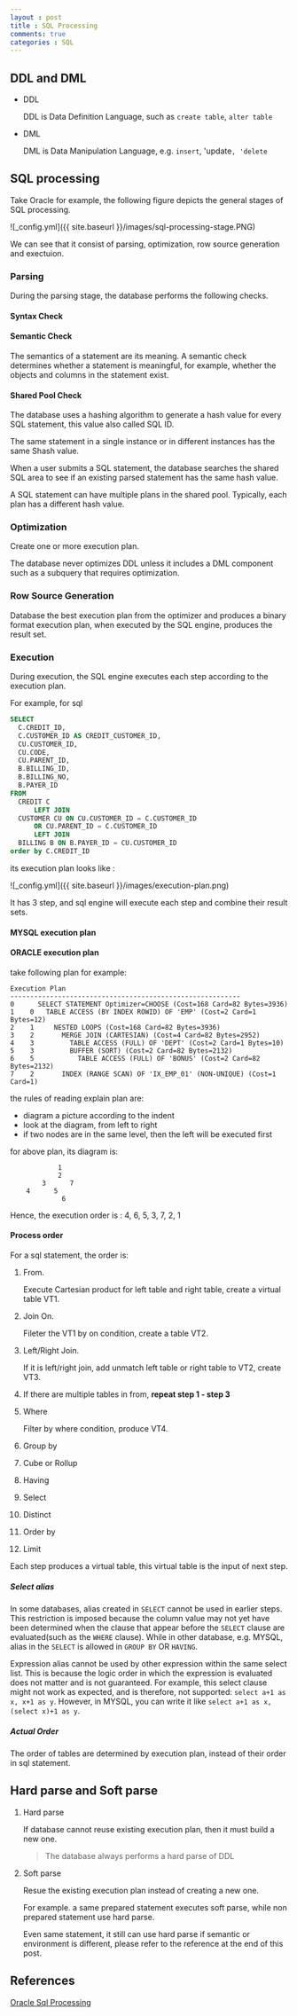 ```yaml
---
layout : post
title : SQL Processing
comments: true
categories : SQL
---
```


## DDL and DML

  - DDL
    
    DDL is Data Definition Language, such as `create table`, `alter table`
    
  - DML
  
    DML is Data Manipulation Language, e.g. `insert`, 'update`, 'delete`

## SQL processing

  Take Oracle for example, the following figure depicts the general stages of SQL processing.
  
  ![_config.yml]({{ site.baseurl }}/images/sql-processing-stage.PNG)
  
  We can see that it consist of parsing, optimization, row source generation and exectuion.
  
### Parsing

  During the parsing stage, the database performs the following checks.
  
#### Syntax Check
  
#### Semantic Check
  
  The semantics of a statement are its meaning. A semantic check determines whether a statement is meaningful, 
  for example, whether the objects and columns in the statement exist.
    
#### Shared Pool Check
  
  The database uses a hashing algorithm to generate a hash value for every SQL statement, this value also called SQL ID. 
     
  The same statement in a single instance or in different instances has the same Shash value.

  When a user submits a SQL statement, the database searches the shared SQL area to see 
  if an existing parsed statement has the same hash value. 

  A SQL statement can have multiple plans in the shared pool. Typically, each plan has a different hash value. 
     
### Optimization

  Create one or more execution plan.
  
  The database never optimizes DDL unless it includes a DML component such as a subquery that requires optimization.

### Row Source Generation

  Database the best execution plan from the optimizer and produces a binary format execution plan, 
  when executed by the SQL engine, produces the result set. 

### Execution

  During execution, the SQL engine executes each step according to the execution plan.
  
  For example, for sql
  
  ```sql
  SELECT 
    C.CREDIT_ID,
    C.CUSTOMER_ID AS CREDIT_CUSTOMER_ID,
    CU.CUSTOMER_ID,
    CU.CODE,
    CU.PARENT_ID,
    B.BILLING_ID,
    B.BILLING_NO,
    B.PAYER_ID
  FROM
    CREDIT C
        LEFT JOIN
    CUSTOMER CU ON CU.CUSTOMER_ID = C.CUSTOMER_ID
        OR CU.PARENT_ID = C.CUSTOMER_ID
        LEFT JOIN
    BILLING B ON B.PAYER_ID = CU.CUSTOMER_ID
  order by C.CREDIT_ID
  ```
  
  its execution plan looks like :
  
  ![_config.yml]({{ site.baseurl }}/images/execution-plan.png)
  
  It has 3 step, and sql engine will execute each step and combine their result sets.
  
#### MYSQL execution plan

#### ORACLE execution plan

take following plan for example:
   
   ```
   Execution Plan
   ----------------------------------------------------------
   0      SELECT STATEMENT Optimizer=CHOOSE (Cost=168 Card=82 Bytes=3936)
   1    0   TABLE ACCESS (BY INDEX ROWID) OF 'EMP' (Cost=2 Card=1 Bytes=12)
   2    1     NESTED LOOPS (Cost=168 Card=82 Bytes=3936)
   3    2       MERGE JOIN (CARTESIAN) (Cost=4 Card=82 Bytes=2952)
   4    3         TABLE ACCESS (FULL) OF 'DEPT' (Cost=2 Card=1 Bytes=10)
   5    3         BUFFER (SORT) (Cost=2 Card=82 Bytes=2132)
   6    5           TABLE ACCESS (FULL) OF 'BONUS' (Cost=2 Card=82 Bytes=2132)
   7    2       INDEX (RANGE SCAN) OF 'IX_EMP_01' (NON-UNIQUE) (Cost=1 Card=1)
   ```
   
   the rules of reading explain plan are:
   - diagram a picture according to the indent
   - look at the diagram, from left to right
   - if two nodes are in the same level, then the left will be executed first
   
   for above plan, its diagram is:
   
   ```
               1
               2
           3      7
       4      5
                6
   ```
   
   Hence, the execution order is : 4, 6, 5, 3, 7, 2, 1
  
#### Process order

  For a sql statement, the order is:
  
  1. From. 
  
     Execute Cartesian product for left table and right table, create a virtual table VT1.
  
  2. Join On. 
  
     Fileter the VT1 by on condition, create a table VT2.
  
  3. Left/Right Join. 
  
     If it is left/right join, add unmatch left table or right table to VT2, create VT3.
  
  4. If there are multiple tables in from, **repeat step 1 - step 3**
  
  5. Where
  
     Filter by where condition, produce VT4.
     
  6. Group by
  
  7. Cube or Rollup
  
  8. Having
  
  9. Select
  
  10. Distinct
  
  11. Order by
  
  12. Limit
  
  Each step produces a virtual table, this virtual table is the input of next step.
  
##### Select alias

  In some databases, alias created in `SELECT` cannot be used in earlier steps. This restriction is imposed because the column value may
not yet have been determined when the clause that appear before the `SELECT` clause are evaluated(such as the `WHERE` clause).
While in other database, e.g. MYSQL, alias in the `SELECT` is allowed in `GROUP BY` OR `HAVING`.

Expression alias cannot be used by other expression within the same select list. This is because the logic order in which the expression 
is evaluated does not matter and is not guaranteed. For example, this select clause might not work as expected, and is therefore,
not supported: `select a+1 as x, x+1 as y`. However, in MYSQL, you can write it like `select a+1 as x, (select x)+1 as y`.

##### Actual Order

 The order of tables are determined by execution plan, instead of their order in sql statement.

## Hard parse and Soft parse

  1. Hard parse
  
     If database cannot reuse existing execution plan, then it must build a new one.
     
     > The database always performs a hard parse of DDL
  
  2. Soft parse
  
     Resue the existing execution plan instead of creating a new one.
     
     For example. a same prepared statement executes soft parse, while non prepared statement use hard parse.
  
     Even same statement, it still can use hard parse if semantic or environment is different, please refer to the reference
  at the end of this post.

## References

  [Oracle Sql Processing](https://docs.oracle.com/database/121/TGSQL/tgsql_sqlproc.htm#TGSQL190)
